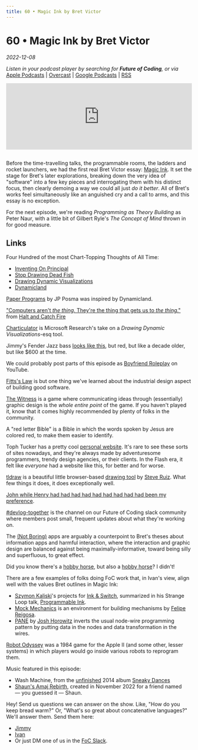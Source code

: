 ```yaml
---
title: 60 • Magic Ink by Bret Victor
---
```


# 60 • Magic Ink by Bret Victor

_2022-12-08_

_Listen in your podcast player by searching for **Future of Coding**, or via_ [Apple Podcasts](https://podcasts.apple.com/podcast/future-of-coding/id1265527976) \| [Overcast](https://overcast.fm/itunes1265527976) \| [Google Podcasts](https://podcasts.google.com/?feed=aHR0cHM6Ly93d3cub21ueWNvbnRlbnQuY29tL2QvcGxheWxpc3QvYzQxNTdlNjAtYzdmOC00NzBkLWIxM2YtYTdiMzAwNDBkZjczLzU2NGY0OTNmLWFmMzItNGM0OC04NjJmLWE3YjMwMGU0ZGY0OS9hYzMxNzg1Mi04ODA3LTQ0YjgtOGVmZi1hN2IzMDBlNGRmNTIvcG9kY2FzdC5yc3M) \| [RSS](https://omny.fm/shows/future-of-coding/playlists/podcast.rss)

<iframe src="https://omny.fm/shows/future-of-coding/magic-ink-by-bret-victor/embed" width="100%" height="180" frameborder="0" style="margin-bottom: 1em"></iframe>

Before the time-travelling talks, the programmable rooms, the ladders and rocket launchers, we had the first real Bret Victor essay: [Magic Ink](http://worrydream.com/MagicInk/). It set the stage for Bret's later explorations, breaking down the very idea of "software" into a few key pieces and interrogating them with his distinct focus, then clearly demoing a way we could all just _do it better_. All of Bret's works feel simultaneously like an anguished cry and a call to arms, and this essay is no exception.

For the next episode, we're reading _Programming as Theory Building_ as Peter Naur, with a little bit of Gilbert Ryle's _The Concept of Mind_ thrown in for good measure.

## Links

Four Hundred of the most Chart-Topping Thoughts of All Time:
* [Inventing On Principal](https://www.youtube.com/watch?v=EGqwXt90ZqA)
* [Stop Drawing Dead Fish](https://vimeo.com/64895205)
* [Drawing Dynamic Visualizations](https://vimeo.com/66085662)
* [Dynamicland](https://dynamicland.org)

[Paper Programs](https://paperprograms.org) by JP Posma was inspired by Dynamicland.

["Computers aren't _the thing_. They're the thing that gets us to _the thing_."](https://www.youtube.com/watch?v=QeY_5n75zPM) from [Halt and Catch Fire](https://en.wikipedia.org/wiki/Halt_and_Catch_Fire_(TV_series))

[Charticulator](https://charticulator.com) is Microsoft Research's take on a _Drawing Dynamic Visualizations_-esq tool.

Jimmy's Fender Jazz bass [looks like this](https://www.fender.com/en-US/electric-basses/jazz-bass/player-jazz-bass/0149902506.html), but red, but like a decade older, but like $600 at the time.

We could probably post parts of this episode as [Boyfriend Roleplay](https://www.youtube.com/results?search_query=boyfriend+roleplay) on YouTube.

[Fitts's Law](https://en.wikipedia.org/wiki/Fitts's_law) is but one thing we've learned about the industrial design aspect of building good software.

[The Witness](http://the-witness.net) is a game where communicating ideas through (essentially) graphic design is the *whole entire point* of the game. If you haven't played it, know that it comes highly recommended by plenty of folks in the community.

A "red letter Bible" is a Bible in which the words spoken by Jesus are colored red, to make them easier to identify.

Toph Tucker has a pretty cool [personal website](https://www.tophtucker.com). It's rare to see these sorts of sites nowadays, and they're always made by adventuresome programmers, trendy design agencies, or their clients. In the Flash era, it felt like *everyone* had a website like this, for better and for worse.

[tldraw](https://github.com/tldraw/tldraw) is a beautiful little browser-based [drawing tool](http://tldraw.com) by [Steve Ruiz](https://www.steveruiz.me). What few things it does, it does exceptionally well.

[John while Henry had had had had had had had had had been my preference](https://en.wikipedia.org/wiki/James_while_John_had_had_had_had_had_had_had_had_had_had_had_a_better_effect_on_the_teacher).

[#devlog-together](https://futureofcoding.slack.com/archives/C03RR0W5DGC) is the channel on our Future of Coding slack community where members post small, frequent updates about what they're working on.

The [(Not Boring)](https://www.andy.works) apps are arguably a counterpoint to Bret's theses about information apps and harmful interaction, where the interaction and graphic design are balanced against being maximally-informative, toward being silly and superfluous, to great effect.

Did you know there's a [hobby horse](https://en.wikipedia.org/wiki/Hobby_horse_(toy)), but also a [hobby horse](https://en.wikipedia.org/wiki/Hobby_horse)? I didn't!

There are a few examples of folks doing FoC work that, in Ivan's view, align well with the values Bret outlines in Magic Ink:
* [Szymon Kaliski](https://szymonkaliski.com)'s projects for [Ink & Switch](https://www.inkandswitch.com), summarized in his Strange Loop talk, [Programmable Ink](https://www.youtube.com/watch?v=ifYuvgXZ108).
* [Mock Mechanics](https://mockmechanics.com) is an environment for building mechanisms by [Felipe Reigosa](https://github.com/felipereigosa).
* [PANE](https://joshuahhh.com/projects/pane/) by [Josh Horowitz](https://joshuahhh.com/) inverts the usual node-wire programming pattern by putting data in the nodes and data transformation in the wires.

[Robot Odyssey](https://en.wikipedia.org/wiki/Robot_Odyssey) was a 1984 game for the Apple II (and some other, lesser systems) in which players would go inside various robots to reprogram them.

Music featured in this episode:
* Wash Machine, from the [unfinished](https://ivanish.ca/sneaky-dances/) 2014 album [Sneaky Dances](https://spiralganglion.bandcamp.com/album/sneaky-dances)
* [Shaun's Amaj Rebirth](http://ivanish.ca/shauns-amaj-rebirth), created in November 2022 for a friend named — you guessed it — Shaun.

Hey! Send us questions we can answer on the show. Like, "How do you keep bread warm?" Or, "What's so great about concatenative languages?" We'll answer them. Send them here:
* [Jimmy](http://twitter.com/jimmyhmiller)
* [Ivan](http://twitter.com/spiralganglion)
* Or just DM one of us in the [FoC Slack](https://futureofcoding.org/community).
